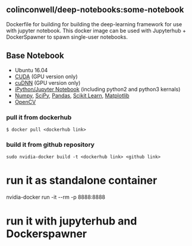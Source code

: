 ## **colinconwell/deep-notebooks**:some-notebook

Dockerfile for building for building the deep-learning framework <framework link> for use with jupyter notebook. This docker image can be used with Jupyterhub + DockerSpawner to spawn single-user notebooks.

## Base Notebook
* Ubuntu 16.04
* [CUDA](https://developer.nvidia.com/cuda-toolkit) (GPU version only)
* [cuDNN](https://developer.nvidia.com/cudnn) (GPU version only)
* [iPython/Jupyter Notebook](http://jupyter.org/) (including python2 and python3 kernals)
* [Numpy](http://www.numpy.org/), [SciPy](https://www.scipy.org/), [Pandas](http://pandas.pydata.org/), [Scikit Learn](http://scikit-learn.org/), [Matplotlib](http://matplotlib.org/)
* [OpenCV](http://opencv.org/)

### pull it from dockerhub
```
$ docker pull <dockerhub link>
```

### build it from github repository
```
sudo nvidia-docker build -t <dockerhub link> <github link>
```

# run it as standalone container
nvidia-docker run -it --rm -p 8888:8888 <dockerhub link>

# run it with jupyterhub and Dockerspawner
